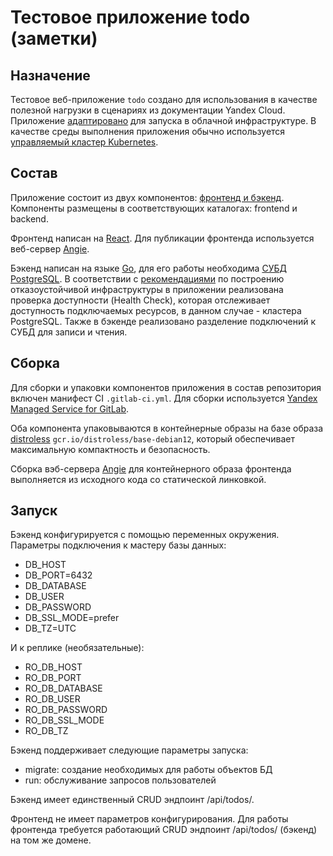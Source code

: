 # Тестовое приложение todo (заметки)

## Назначение

Тестовое веб-приложение `todo` создано для использования в качестве полезной нагрузки в сценариях из документации Yandex Cloud. Приложение [адаптировано](https://12factor.net/) для запуска в облачной инфраструктуре. В качестве среды выполнения приложения обычно используется [управляемый кластер Kubernetes](https://yandex.cloud/ru/docs/managed-kubernetes/concepts/#kubernetes-cluster). 

## Состав

Приложение состоит из двух компонентов: [фронтенд и бэкенд](https://ru.wikipedia.org/wiki/Фронтенд). Компоненты размещены в соответствующих каталогах: frontend и backend.

Фронтенд написан на [React](https://react.dev/). Для публикации фронтенда используется веб-сервер [Angie](https://angie.software/angie/).

Бэкенд написан на языке [Go](https://go.dev/), для его работы необходима [СУБД PostgreSQL](https://www.postgresql.org/). В соответствии с [рекомендациями](https://yandex.cloud/ru/docs/architecture/fault-tolerance) по построению отказоустойчивой инфраструктуры в приложении реализована проверка доступности (Health Check), которая отслеживает доступность подключаемых ресурсов, в данном случае - кластера PostgreSQL. Также в бэкенде реализовано разделение подключений к СУБД для записи и чтения.


## Сборка

Для сборки и упаковки компонентов приложения в состав репозитория включен манифест CI `.gitlab-ci.yml`. Для сборки используется [Yandex Managed Service for GitLab](https://yandex.cloud/ru/docs/managed-gitlab/).

Оба компонента упаковываются в контейнерные образы на базе образа [distroless](https://github.com/GoogleContainerTools/distroless) `gcr.io/distroless/base-debian12`, который обеспечивает максимальную компактность и безопасность.

Сборка вэб-сервера [Angie](https://angie.software/angie/) для контейнерного образа фронтенда выполняется из исходного кода со статической линковкой.

## Запуск

Бэкенд конфигурируется с помощью переменных окружения. Параметры подключения к мастеру базы данных:
  - DB_HOST
  - DB_PORT=6432
  - DB_DATABASE
  - DB_USER
  - DB_PASSWORD
  - DB_SSL_MODE=prefer
  - DB_TZ=UTC

И к реплике (необязательные):
  - RO_DB_HOST
  - RO_DB_PORT
  - RO_DB_DATABASE
  - RO_DB_USER
  - RO_DB_PASSWORD
  - RO_DB_SSL_MODE
  - RO_DB_TZ

Бэкенд поддерживает следующие параметры запуска:
  - migrate: создание необходимых для работы объектов БД
  - run: обслуживание запросов пользователей

Бэкенд имеет единственный CRUD эндпоинт /api/todos/.

Фронтенд не имеет параметров конфигурирования. Для работы фронтенда требуется работающий CRUD эндпоинт /api/todos/ (бэкенд) на том же домене. 